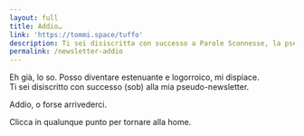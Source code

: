 ```yaml
---
layout: full
title: Addio…
link: 'https://tommi.space/tuffo'
description: Ti sei disiscrittə con successo a Parole Sconnesse, la pseudo-newsletter di Tommi
permalink: /newsletter-addio
---
```

Eh già, lo so. Posso diventare estenuante e logorroico, mi dispiace.  
Ti sei disiscritto con successo (sob) alla mia pseudo-newsletter.

Addio, o forse arrivederci.

Clicca in qualunque punto per tornare alla home.
